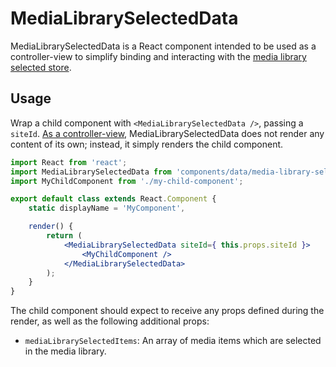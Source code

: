 MediaLibrarySelectedData
========================

MediaLibrarySelectedData is a React component intended to be used as a controller-view to simplify binding and interacting with the [media library selected store](../../../lib/media/library-selected-store.js).

## Usage

Wrap a child component with `<MediaLibrarySelectedData />`, passing a `siteId`. [As a controller-view](https://facebook.github.io/flux/docs/overview.html#views-and-controller-views), MediaLibrarySelectedData does not render any content of its own; instead, it simply renders the child component.

```jsx
import React from 'react';
import MediaLibrarySelectedData from 'components/data/media-library-selected-data';
import MyChildComponent from './my-child-component';

export default class extends React.Component {
	static displayName = 'MyComponent',

	render() {
		return (
			<MediaLibrarySelectedData siteId={ this.props.siteId }>
				<MyChildComponent />
			</MediaLibrarySelectedData>
		);
	}
}
```

The child component should expect to receive any props defined during the render, as well as the following additional props:

- `mediaLibrarySelectedItems`: An array of media items which are selected in the media library.
